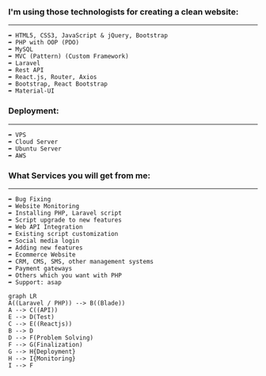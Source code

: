 ### I'm using those technologists for creating a clean website:
------------------------------------------------------------
`➦ HTML5, CSS3, JavaScript & jQuery, Bootstrap` <br>
`➦ PHP with OOP (PDO)` <br>
`➦ MySQL` <br>
`➦ MVC (Pattern) (Custom Framework)` <br>
`➦ Laravel` <br>
`➦ Rest API` <br>
`➦ React.js, Router, Axios` <br>
`➦ Bootstrap, React Bootstrap` <br>
`➦ Material-UI` <br>

### Deployment:
-----------
`➦ VPS` <br>
`➦ Cloud Server` <br>
`➦ Ubuntu Server` <br>
`➦ AWS` <br>


### What Services you will get from me:
----------------------------------
`➦ Bug Fixing` <br>
`➦ Website Monitoring` <br>
`➦ Installing PHP, Laravel script` <br>
`➦ Script upgrade to new features` <br>
`➦ Web API Integration` <br>
`➦ Existing script customization` <br>
`➦ Social media login` <br>
`➦ Adding new features` <br>
`➦ Ecommerce Website` <br>
`➦ CRM, CMS, SMS, other management systems` <br>
`➦ Payment gateways` <br>
`➦ Others which you want with PHP` <br>
`➦ Support: asap` <br>
```mermaid
graph LR
A((Laravel / PHP)) --> B((Blade))
A --> C((API))
E --> D(Test)
C --> E((Reactjs))
B --> D
D --> F(Problem Solving)
F --> G(Finalization)
G --> H{Deployment}
H --> I{Monitoring}
I --> F
```

